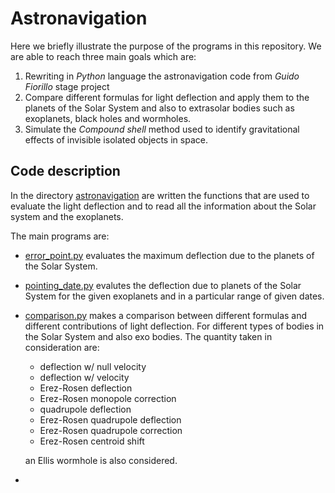 # Astronavigation

Here we briefly illustrate the purpose of the programs in this repository. We are able to reach three main goals which are:
1. Rewriting in *Python* language the astronavigation code from *Guido Fiorillo* stage project
2. Compare different formulas for light deflection and apply them to the planets of the Solar System and also to extrasolar bodies such as exoplanets, black holes and wormholes.
3. Simulate the *Compound shell* method used to identify gravitational effects of invisible isolated objects in space.

## Code description
In the directory [astronavigation](astronavigation) are written the functions that are used to evaluate the light deflection and to read all the information about the Solar system and the exoplanets.

The main programs are:
* [error_point.py](error_point.py) evaluates the maximum deflection due to the planets of the Solar System.
* [pointing_date.py](pointing_date.py) evalutes the deflection due to planets of the Solar System for the given exoplanets and in a particular range of given dates.
* [comparison.py](comparison.py) makes a comparison between different formulas and different
contributions of light deflection. For different types of bodies in the Solar System
and also exo bodies. The quantity taken in consideration are:
  - deflection w/ null velocity
  - deflection w/ velocity
  - Erez-Rosen deflection
  - Erez-Rosen monopole correction
  - quadrupole deflection
  - Erez-Rosen quadrupole deflection
  - Erez-Rosen quadrupole correction
  - Erez-Rosen centroid shift
  
  an Ellis wormhole is also considered.
* 